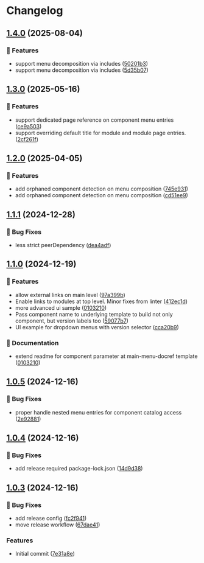 # Changelog

## [1.4.0](https://github.com/kiwigrid/antora-menu-extension/compare/v1.3.0...v1.4.0) (2025-08-04)


### 🎁 Features

* support menu decomposition via includes ([50201b3](https://github.com/kiwigrid/antora-menu-extension/commit/50201b3cf6bb04a2cd0f4e984f3074c1ab269133))
* support menu decomposition via includes ([5d35b07](https://github.com/kiwigrid/antora-menu-extension/commit/5d35b0777d79f399168b81829207b6256fca3921))

## [1.3.0](https://github.com/kiwigrid/antora-menu-extension/compare/v1.2.0...v1.3.0) (2025-05-16)


### 🎁 Features

* support dedicated page reference on component menu entries ([ce9a503](https://github.com/kiwigrid/antora-menu-extension/commit/ce9a50324ca1035ab0740e10953f886afd34bfd4))
* support overriding default title for module and module page entries. ([2cf261f](https://github.com/kiwigrid/antora-menu-extension/commit/2cf261fea69166a6b71b8624a3a9aa4ba73329c1))

## [1.2.0](https://github.com/kiwigrid/antora-menu-extension/compare/v1.1.1...v1.2.0) (2025-04-05)


### 🎁 Features

* add orphaned component detection on menu composition ([745e931](https://github.com/kiwigrid/antora-menu-extension/commit/745e931bc017f3a2c63690bf29225f37896cc8c9))
* add orphaned component detection on menu composition ([cd51ee9](https://github.com/kiwigrid/antora-menu-extension/commit/cd51ee943c8eae8ab66c57477300213af7d7af48))

## [1.1.1](https://github.com/kiwigrid/antora-menu-extension/compare/v1.1.0...v1.1.1) (2024-12-28)


### 🐛 Bug Fixes

* less strict peerDependency ([dea4adf](https://github.com/kiwigrid/antora-menu-extension/commit/dea4adf85f68568195a0b7e33a7b8aa51ebcdf1f))

## [1.1.0](https://github.com/kiwigrid/antora-menu-extension/compare/v1.0.5...v1.1.0) (2024-12-19)


### 🎁 Features

* allow external links on main level ([97a399b](https://github.com/kiwigrid/antora-menu-extension/commit/97a399baf49b625cef74a8115bcc8563e4c907be))
* Enable links to modules at top level. Minor fixes from linter ([412ec1d](https://github.com/kiwigrid/antora-menu-extension/commit/412ec1d705ec8304d3d1c3d7090083db6b5dcb72))
* more advanced ui sample ([0103210](https://github.com/kiwigrid/antora-menu-extension/commit/0103210a1d0dc27b96f7d85a674932f59964a820))
* Pass component name to underlying template to build not only component, but version labels too ([59077b7](https://github.com/kiwigrid/antora-menu-extension/commit/59077b7e5ece7892c1f538c004e48613c3669610))
* UI example for dropdown menus with version selector ([cca20b9](https://github.com/kiwigrid/antora-menu-extension/commit/cca20b9d038fb28a5a1bef9d05b41a1b268708be))


### 📖 Documentation

* extend readme for component parameter at main-menu-docref template ([0103210](https://github.com/kiwigrid/antora-menu-extension/commit/0103210a1d0dc27b96f7d85a674932f59964a820))

## [1.0.5](https://github.com/kiwigrid/antora-menu-extension/compare/v1.0.4...v1.0.5) (2024-12-16)


### 🐛 Bug Fixes

* proper handle nested menu entries for component catalog access ([2e92881](https://github.com/kiwigrid/antora-menu-extension/commit/2e92881aa591ddd856c9245dca4f63ca28f459d8))

## [1.0.4](https://github.com/kiwigrid/antora-menu-extension/compare/v1.0.3...v1.0.4) (2024-12-16)


### 🐛 Bug Fixes

* add release required package-lock.json ([14d9d38](https://github.com/kiwigrid/antora-menu-extension/commit/14d9d389505b850e5492dab93354e446af5d5d69))

## [1.0.3](https://github.com/kiwigrid/antora-menu-extension/compare/v1.0.2...v1.0.3) (2024-12-16)


### 🐛 Bug Fixes

* add release config ([fc2f941](https://github.com/kiwigrid/antora-menu-extension/commit/fc2f9419164f57f7b63c0b437e218ec16c5f46fd))
* move release workflow ([67dae41](https://github.com/kiwigrid/antora-menu-extension/commit/67dae415e2f62fee1834738431c7edcae8fc31f5))

### Features

* Initial commit ([7e31a8e](https://github.com/kiwigrid/antora-menu-extension/commit/7e31a8ea0220c6972282b9dfe59257607a29be2b))
